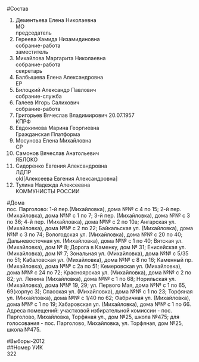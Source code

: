 #Состав  
1. Дементьева Елена Николаевна  
    МО  
    председатель  
2. Гереева Хамида Низамидиновна  
    собрание-работа  
    заместитель  
3. Михайлова Маргарита Николаевна  
    собрание-работа  
    секретарь  
4. Балбышева Елена Александровна  
    ЕР  
5. Билоцкий Александр Павлович  
    собрание-служба  
6. Галеев Игорь Салихович  
    собрание-работа  
7. Григорьев Вячеслав Владимирович 20.07.1957  
    КПРФ  
8. Евдокимова Марина Георгиевна  
    Гражданская Платформа  
9. Мосунова Елена Михайловна  
    СР  
10. Самонов Вячеслав Анатольевич  
    ЯБЛОКО  
11. Сидоренко Евгения Александровна  
    ЛДПР  
    old[Алексеева Евгения Александровна]  
12. Тулина Надежда Алексеевна  
    КОММУНИСТЫ РОССИИ  
  
#Дома  
пос. Парголово: 1-й    пер.(Михайловка), дома №№ с 4 по 15; 2-й    пер. (Михайловка), дома №№ с 1 по 7; 3-й    пер. (Михайловка), дома №№ с 3 по 36; 4-й    пер. (Михайловка), дома №№ с 2 по 10в; Ангарская ул. (Михайловка), дома №№ с 2 по 22; Байкальская ул. (Михайловка), дома №№ с 3 по 74; Вологодская ул. (Михайловка), дома №№ с 20 по 40; Дальневосточная ул. (Михайловка), дома №№ с 1 по 40; Вятская ул. (Михайловка), дом № 8; Дорога в Каменку, дом № 31; Енисейская ул. (Михайловка), дом № 7; Зональная ул. (Михайловка), дома №№ с 5/35 по 51; Кабаловская ул. (Михайловка), дома №№ с 8 по 16; Каменный пр. (Михайловка), дома №№ с 2а по 51; Кемеровская ул. (Михайловка), дома №№ с 24 по 72; Красноярская ул. (Михайловка), дома №№ с 2 по 82; ул. Ленина (Михайловка), дома №№ с 1 по 68; Норильская ул. (Михайловка), дома №№ 19, 29; ул. Первого Мая, дома №№ с 1 по 65, 69(корпус 3); Спасская ул. (Михайловка), дома №№ с 1 по 23; Торфяная ул. (Михайловка), дома №№ с 1/40 по 62; Фабричная ул. (Михайловка), дома №№ с 1 по 19; Хабаровская ул. (Михайловка), дома №№ с 1 по 66. Адреса помещений: участковой избирательной комиссии - пос. Парголово, Михайловка, Торфяная ул., дом №25, школа №475; для голосования - пос. Парголово, Михайловка, ул. Торфяная, дом №25, школа №475.  
  
#Выборы-2012  
##Номер УИК  
322  
